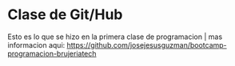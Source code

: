 # Clase de Git/Hub
 Esto es lo que se hizo en la primera clase de programacion | mas informacion aqui: https://github.com/josejesusguzman/bootcamp-programacion-brujeriatech
